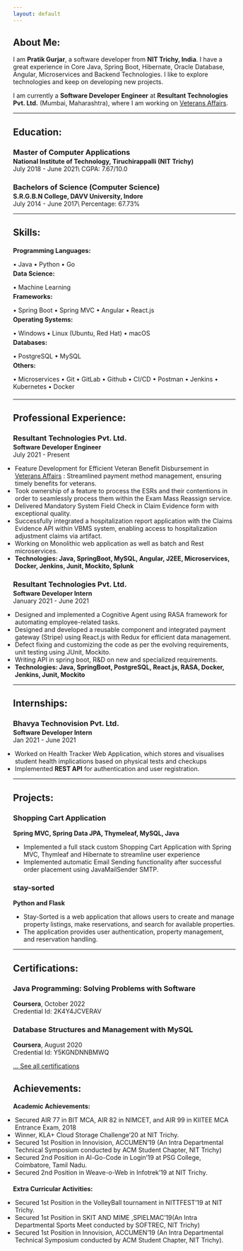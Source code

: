 ```yaml
---
layout: default
---
```

## About Me:

I am **Pratik Gurjar**, a software developer from **NIT Trichy, India**. I have a great experience in Core Java, Spring Boot, Hibernate, Oracle Database, Angular, Microservices and Backend Technologies. I like to explore technologies and keep on developing new projects.

I am currently a **Software Developer Engineer** at **Resultant Technologies Pvt. Ltd.** (Mumbai, Maharashtra), where I am working on [Veterans Affairs](https://www.va.gov/).


---

## Education:

<h3 style="margin-bottom:2px;">Master of Computer Applications</h3>
<h4 style="margin:0;">National Institute of Technology, Tiruchirappalli (NIT Trichy)</h4>
July 2018 - June 2021\
CGPA: 7.67/10.0

<h3 style="margin-bottom:2px;">Bachelors of Science (Computer Science)</h3>
<h4 style="margin:0;">S.R.G.B.N College, DAVV University, Indore</h4>
July 2014 - June 2017\
Percentage: 67.73%

---

## Skills:

<h4 style="margin-bottom:2px;">Programming Languages:</h4>
<p style="margin-bottom:4px;">&#x2022; Java &#x2022; Python &#x2022; Go</p>

<h4 style="margin-bottom:2px; margin-top:2px;">Data Science:</h4>
<p style="margin-bottom:4px;">&#x2022; Machine Learning</p>

<h4 style="margin-bottom:2px; margin-top:2px;">Frameworks:</h4>
<p style="margin-bottom:4px;">&#x2022; Spring Boot &#x2022; Spring MVC &#x2022; Angular &#x2022; React.js</p>

<h4 style="margin-bottom:2px; margin-top:2px;">Operating Systems:</h4>
<p style="margin-bottom:4px;">&#x2022; Windows &#x2022; Linux (Ubuntu, Red Hat) &#x2022; macOS</p>

<h4 style="margin-bottom:2px; margin-top:2px;">Databases:</h4>
<p style="margin-bottom:4px;">&#x2022; PostgreSQL &#x2022; MySQL</p>

<h4 style="margin-bottom:2px; margin-top:2px;">Others:</h4>
<p style="margin-bottom:20px;">&#x2022; Microservices &#x2022; Git &#x2022; GitLab &#x2022; Github &#x2022; CI/CD &#x2022; Postman &#x2022; Jenkins &#x2022; Kubernetes &#x2022; Docker</p>

---

## Professional Experience:

<h3 style="margin-bottom:2px;">Resultant Technologies Pvt. Ltd.</h3>
<p style="margin:0;"><b>Software Developer Engineer</b><br>
July 2021 - Present</p>
<ul style="margin-left: -1.4em;">
  <li>Feature Development for Efficient Veteran Benefit Disbursement in <a href="https://www.va.gov/">Veterans Affairs</a> : Streamlined payment method
management, ensuring timely benefits for veterans.</li>
  <li>Took ownership of a feature to process the ESRs and their contentions in order to seamlessly process them within
the Exam Mass Reassign service.</li>
  <li>Delivered Mandatory System Field Check in Claim Evidence form with exceptional quality.</li>
  <li>Successfully integrated a hospitalization report application with the Claims Evidence API within VBMS system,
enabling access to hospitalization adjustment claims via artifact.</li>
  <li>Working on Monolithic web application as well as batch and Rest microservices.</li>
  <li><b>Technologies: Java, SpringBoot, MySQL, Angular, J2EE, Microservices, Docker, Jenkins, Junit, Mockito, Splunk</b></li>
</ul>

<h3 style="margin-bottom:2px;">Resultant Technologies Pvt. Ltd.</h3>
<p style="margin:0;"><b>Software Developer Intern</b><br>
January 2021 - June 2021</p>
<ul style="margin-left: -1.4em;">
  <li>Designed and implemented a Cognitive Agent using RASA framework for automating employee-related tasks.</li>
  <li>Designed and developed a reusable component and integrated payment gateway (Stripe) using React.js with Redux
for efficient data management.</li>
  <li>Defect fixing and customizing the code as per the evolving requirements, unit testing using JUnit, Mockito.</li>
  <li>Writing API in spring boot, R&D on new and specialized requirements.</li>
  <li><b>Technologies: Java, SpringBoot, PostgreSQL, React.js, RASA, Docker, Jenkins, Junit, Mockito</b></li>
</ul>

---
  
## Internships:

<h3 style="margin-bottom:2px;">Bhavya Technovision Pvt. Ltd.</h3>
<p style="margin:0;"><b>Software Developer Intern</b><br>
Jan 2021 - June 2021</p>
<ul style="margin-left: -1.4em;">
  <li>Worked on Health Tracker Web Application, which stores and visualises student health implications based on
physical tests and checkups</li>
  <li>Implemented <b>REST API</b> for authentication and user registration.</li>
</ul>

---

## Projects:

<div class="card">
  <h3>Shopping Cart Application</h3>
  <p><b> Spring MVC, Spring Data JPA, Thymeleaf, MySQL, Java</b></p>
  <ul>
    <li>Implemented a full stack custom Shopping Cart Application with Spring MVC, Thymleaf and Hibernate to streamline
user experience</li>
    <li>Implemented automatic Email Sending functionality after successful order placement using JavaMailSender SMTP.</li>
  </ul>
  </div>

<div class="card">
  <h3>stay-sorted</h3>
  <p><b>Python and Flask</b></p>
  <ul>
    <li>Stay-Sorted is a web application that allows users to create and manage property listings, make reservations, and search for available properties.</li>
    <li>The application provides user authentication, property management, and reservation handling.</li>
  </ul>
</div>

---

## Certifications:

<div class="card">
  <h3>Java Programming: Solving Problems with Software</h3>
  <p><b>Coursera</b>, October 2022<br>
  Credential Id: 2K4Y4JCVERAV</p>
  <a href="https://www.coursera.org/account/accomplishments/certificate/2K4Y4JCVERAV"><span class="card-link-spanner"></span></a>
</div>

<div class="card">
  <h3>Database Structures and Management with MySQL</h3>
  <p><b>Coursera</b>, August 2020<br>
  Credential Id: Y5KGNDNNBMWQ</p>
  <a href="https://www.coursera.org/account/accomplishments/certificate/Y5KGNDNNBMWQ"><span class="card-link-spanner"></span></a>
</div>

[... See all certifications](./certifications)


## Achievements:

<h4 style="margin-bottom:5px;">Academic Achievements:</h4>
<ul style="margin-left: -1.4em;">
  <li>Secured AIR 77 in BIT MCA, AIR 82 in NIMCET, and AIR 99 in KIITEE MCA Entrance Exam, 2018</li>
  <li>Winner, KLA+ Cloud Storage Challenge’20 at NIT Trichy.</li>
  <li>Secured 1st Position in Innovision, ACCUMEN’19 (An Intra Departmental Technical Symposium conducted by ACM
Student Chapter, NIT Trichy)</li>
  <li>Secured 2nd Position in Al-Go-Code in Login’19 at PSG College, Coimbatore, Tamil Nadu.</li>
  <li>Secured 2nd Position in Weave-o-Web in Infotrek’19 at NIT Trichy.</li>
</ul>

<h4 style="margin-bottom:5px;">Extra Curricular Activities:</h4>
<ul style="margin-left: -1.4em;">
  <li>Secured 1st Position in the VolleyBall tournament in NITTFEST’19 at NIT Trichy.</li>
  <li>Secured 1st Position in SKIT AND MIME ,SPIELMAC’19(An Intra Departmental Sports Meet conducted by SOFTREC, NIT Trichy)</li>
  <li>Secured 1st Position in Innovision, ACCUMEN’19 (An Intra Departmental Technical Symposium conducted by ACM Student Chapter, NIT Trichy).</li>
</ul>
